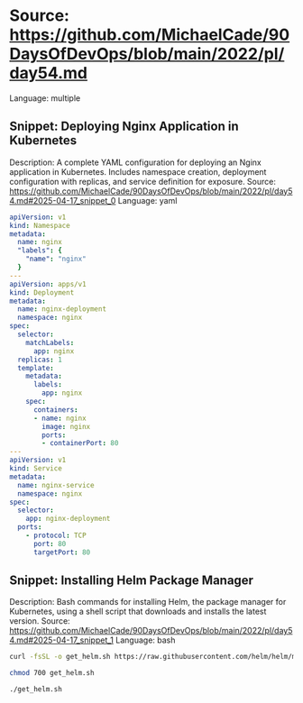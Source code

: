 # Source: https://github.com/MichaelCade/90DaysOfDevOps/blob/main/2022/pl/day54.md
Language: multiple

## Snippet: Deploying Nginx Application in Kubernetes
Description: A complete YAML configuration for deploying an Nginx application in Kubernetes. Includes namespace creation, deployment configuration with replicas, and service definition for exposure.
Source: https://github.com/MichaelCade/90DaysOfDevOps/blob/main/2022/pl/day54.md#2025-04-17_snippet_0
Language: yaml

```yaml
apiVersion: v1
kind: Namespace
metadata:
  name: nginx
  "labels": {
    "name": "nginx"
  }
---
apiVersion: apps/v1
kind: Deployment
metadata:
  name: nginx-deployment
  namespace: nginx
spec:
  selector:
    matchLabels:
      app: nginx
  replicas: 1
  template:
    metadata:
      labels:
        app: nginx
    spec:
      containers:
      - name: nginx
        image: nginx
        ports:
        - containerPort: 80
---
apiVersion: v1
kind: Service
metadata:
  name: nginx-service
  namespace: nginx
spec:
  selector:
    app: nginx-deployment
  ports:
    - protocol: TCP
      port: 80
      targetPort: 80
```

## Snippet: Installing Helm Package Manager
Description: Bash commands for installing Helm, the package manager for Kubernetes, using a shell script that downloads and installs the latest version.
Source: https://github.com/MichaelCade/90DaysOfDevOps/blob/main/2022/pl/day54.md#2025-04-17_snippet_1
Language: bash

```bash
curl -fsSL -o get_helm.sh https://raw.githubusercontent.com/helm/helm/master/scripts/get-helm-3

chmod 700 get_helm.sh

./get_helm.sh
```